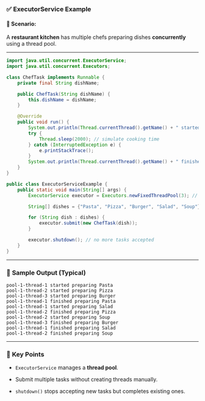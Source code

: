 ### ✅ **ExecutorService Example**

#### 🧠 Scenario:

A **restaurant kitchen** has multiple chefs preparing dishes **concurrently** using a thread pool.

---

```java
import java.util.concurrent.ExecutorService;
import java.util.concurrent.Executors;

class ChefTask implements Runnable {
    private final String dishName;

    public ChefTask(String dishName) {
        this.dishName = dishName;
    }

    @Override
    public void run() {
        System.out.println(Thread.currentThread().getName() + " started preparing " + dishName);
        try {
            Thread.sleep(2000); // simulate cooking time
        } catch (InterruptedException e) {
            e.printStackTrace();
        }
        System.out.println(Thread.currentThread().getName() + " finished preparing " + dishName);
    }
}

public class ExecutorServiceExample {
    public static void main(String[] args) {
        ExecutorService executor = Executors.newFixedThreadPool(3); // 3 chefs

        String[] dishes = {"Pasta", "Pizza", "Burger", "Salad", "Soup"};

        for (String dish : dishes) {
            executor.submit(new ChefTask(dish));
        }

        executor.shutdown(); // no more tasks accepted
    }
}
```

---

### 🧾 **Sample Output (Typical)**

```
pool-1-thread-1 started preparing Pasta
pool-1-thread-2 started preparing Pizza
pool-1-thread-3 started preparing Burger
pool-1-thread-1 finished preparing Pasta
pool-1-thread-1 started preparing Salad
pool-1-thread-2 finished preparing Pizza
pool-1-thread-2 started preparing Soup
pool-1-thread-3 finished preparing Burger
pool-1-thread-1 finished preparing Salad
pool-1-thread-2 finished preparing Soup
```

---

### 🧠 **Key Points**

- `ExecutorService` manages a **thread pool**.
    
- Submit multiple tasks without creating threads manually.
    
- `shutdown()` stops accepting new tasks but completes existing ones.
    